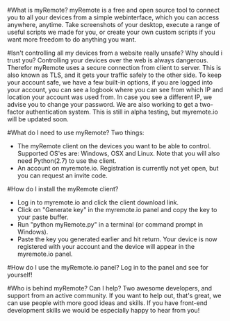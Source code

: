 #What is myRemote?
myRemote is a free and open source tool to connect you to all your devices from a simple webinterface, which you can access anywhere, anytime. Take screenshots of your desktop, execute a range of useful scripts we made for you, or create your own custom scripts if you want more freedom to do anything you want. 

#Isn't controlling all my devices from a website really unsafe? Why should i trust you?
Controlling your devices over the web is always dangerous. Therefor myRemote uses a secure connection from client to server. This is also known as TLS, and it gets your traffic safely to the other side. 
To keep your account safe, we have a few built-in options, if you are logged into your account, you can see a logbook where you can see from which IP and location your account was used from. In case you see a different IP, we advise you to change your password.
We are also working to get a two-factor authentication system. This is still in alpha testing, but myremote.io will be updated soon.

#What do I need to use myRemote?
Two things:
- The myRemote client on the devices you want to be able to control. Supported OS'es are: Windows, OSX and Linux. Note that you will also need Python(2.7) to use the client.
- An account on myremote.io. Registration is currently not yet open, but you can request an invite code.

#How do I install the myRemote client?
- Log in to myremote.io and click the client download link.
- Click on "Generate key" in the myremote.io panel and copy the key to your paste buffer.
- Run "python myRemote.py" in a terminal (or command prompt in Windows).
- Paste the key you generated earlier and hit return. Your device is now registered with your account and the device will appear in the myremote.io panel.

#How do I use the myRemote.io panel?
Log in to the panel and see for yourself!

#Who is behind myRemote? Can I help?
Two awesome developers, and support from an active community. If you want to help out, that's great, we can use people with more good ideas and skills. If you have front-end development skills we would be especially happy to hear from you!

